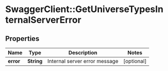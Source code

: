 # SwaggerClient::GetUniverseTypesInternalServerError

## Properties
Name | Type | Description | Notes
------------ | ------------- | ------------- | -------------
**error** | **String** | Internal server error message | [optional] 


